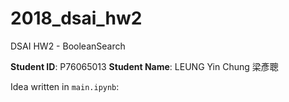 # 2018_dsai_hw2
DSAI HW2 - BooleanSearch

<strong>Student ID</strong>: P76065013
<strong>Student Name</strong>: LEUNG Yin Chung 梁彥聰

Idea written in <code>main.ipynb</code>:

